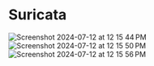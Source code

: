 # Suricata
![Screenshot 2024-07-12 at 12 15 44 PM](https://github.com/user-attachments/assets/405ea605-49e0-46ed-9d82-3e812298e724)
![Screenshot 2024-07-12 at 12 15 50 PM](https://github.com/user-attachments/assets/23f118bc-103b-4823-8213-0d54845ee435)
![Screenshot 2024-07-12 at 12 15 56 PM](https://github.com/user-attachments/assets/4a3d1172-3e0a-44b5-9137-293d1a170f57)


